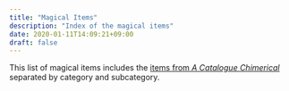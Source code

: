 ```yaml
---
title: "Magical Items"
description: "Index of the magical items"
date: 2020-01-11T14:09:21+09:00
draft: false
---
```


This list of magical items includes the [items from _A Catalogue Chimerical_](/collected/) separated by category and subcategory.
